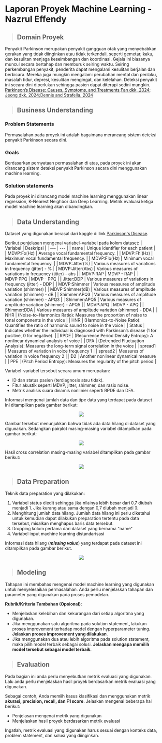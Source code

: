 # Laporan Proyek Machine Learning - Nazrul Effendy

> ## Domain Proyek

Penyakit Parkinson merupakan penyakit gangguan otak yang menyebabkan gerakan yang tidak diinginkan atau tidak terkendali, seperti gemetar, kaku, dan kesulitan menjaga keseimbangan dan koordinasi. Gejala ini biasanya muncul secara bertahap dan memburuk seiring waktu. Seiring perkembangan penyakit, penderita dapat mengalami kesulitan berjalan dan berbicara. Mereka juga mungkin mengalami perubahan mental dan perilaku, masalah tidur, depresi, kesulitan mengingat, dan kelelahan. Deteksi penyakit ini secara dini diperlukan sehingga pasien dapat diterapi sedini mungkin. [Parkinson’s Disease: Causes, Symptoms, and Treatments](https://www.nia.nih.gov/health/parkinsons-disease/parkinsons-disease-causes-symptoms-and-treatments);[Fan dkk, 2024](https://www.sciencedirect.com/science/article/pii/S1353802024011945); [Jeong dkk, 2024](https://www.sciencedirect.com/science/article/pii/S0010482524011636);[Dennis and Strafella, 2024](https://www.sciencedirect.com/science/article/pii/S1353802024009982)

> ## Business Understanding

### Problem Statements
Permasalahan pada proyek ini adalah bagaimana merancang sistem deteksi penyakit Parkinson secara dini.

### Goals
Berdasarkan pernyataan permasalahan di atas, pada proyek ini akan dirancang sistem deteksi penyakit Parkinson secara dini menggunakan machine learning.

### Solution statements
Pada proyek ini dirancang model machine learning menggunakan linear regression, K-Nearest Neighbor dan Deep Learning.
Metrik evaluasi ketiga model machine learning akan dibandingkan.

> ## Data Understanding
Dataset yang digunakan berasal dari kaggle di link [Parkinson's Disease](https://www.kaggle.com/datasets/shreyadutta1116/parkinsons-disease/data).

Berikut penjelasan mengenai variabel-variabel pada kolom dataset:
| Variabel | Deskripsi |
| --- | --- |
| name | Unique identifier for each patient |
| MDVP:Fo(Hz) | Average vocal fundamental frequency. |
| MDVP:Fhi(Hz) | Maximum vocal fundamental frequency. |
| MDVP:Flo(Hz) | Minimum vocal fundamental frequency. |
| MDVP:Jitter(%) | Various measures of variations in frequency (jitter) - % |
| MDVP:Jitter(Abs) | Various measures of variations in frequency (jitter) - abs |
| MDVP:RAP | MDVP - RAP |
| MDVP:PPQ | MDVP - PPQ |
| Jitter:DDP | Various measures of variations in frequency (jitter) - DDP |
| MDVP:Shimmer | Various measures of amplitude variation (shimmer) |
| MDVP:Shimmer(dB) | Various measures of amplitude variation (shimmer) - dB |
| Shimmer:APQ3 | Various measures of amplitude variation (shimmer) - APQ3 |
| Shimmer:APQ5 | Various measures of amplitude variation (shimmer) - APQ5 |
| MDVP:APQ | MDVP - APQ |
| Shimmer:DDA | Various measures of amplitude variation (shimmer) - DDA |
| NHR | (Noise-to-Harmonics Ratio): Measures the proportion of noise to tonal components in the voice |
| HNR |  (Harmonics-to-Noise Ratio): Quantifies the ratio of harmonic sound to noise in the voice |
| Status | Indicates whether the individual is diagnosed with Parkinson’s disease (1 for positive, 0 for negative). |
| RPDE | (Recurrence Period Density Entropy): A nonlinear dynamical analysis of voice |
| DFA | (Detrended Fluctuation Analysis): Measures the long-term signal correlation in the voice |
| spread1 | Measures of variation in voice frequency 1 |
| spread2 | Measures of variation in voice frequency 2 |
| D2 | Another nonlinear dynamical measure |
| PPE | (Pitch Period Entropy): Measures the regularity of the pitch period |

Variabel-variabel tersebut secara umum merupakan:
- ID dan status pasien (terdiagnosis atau tidak). 
- Fitur akustik seperti MDVP, jitter, shimmer, dan rasio noise.
- Metrik analisis suara dinamis nonlinier seperti RPDE dan DFA.

Informasi mengenai jumlah data dan tipe data yang terdapat pada dataset ini ditampilkan pada gambar berikut:
<p align="center">
  <img src="https://github.com/nazrul74/Parkinson-s-Disease/blob/main/img/df-info.JPG?raw=true"/>
</p>

Gambar tersebut menunjukkan bahwa tidak ada data hilang di dataset yang digunakan. Sedangkan pairplot masing-masing variabel ditampilkan pada gambar berikut:
<p align="center">
  <img src="https://github.com/nazrul74/Parkinson-s-Disease/blob/main/img/pairplot.png?raw=true"/>
</p>

Hasil cross correlation masing-masing variabel ditampilkan pada gambar berikut:
<p align="center">
  <img src="https://github.com/nazrul74/Parkinson-s-Disease/blob/main/img/corr.png?raw=true"/>
</p>

> ## Data Preparation
Teknik data preparation yang dilakukan:
1. Variabel status diedit sehingga jika nilainya lebih besar dari 0,7 diubah menjadi 1. Jika kurang atau sama dengan 0,7 diubah menjadi 0.
2. Menghitung jumlah data hilang. Jumlah data hilang ini perlu diketahui untuk kemudian dapat dilakukan preparation tertentu pada data tersebut, misalkan menghapus baris data tersebut.
3. Dropping kolom pertama dari dataset yang bernama "name"
4. Variabel input machine learning distandarisasi


Informasi data hilang (***missing value***) yang terdapat pada dataset ini ditampilkan pada gambar berikut.
<p align="center">
  <img src="https://github.com/nazrul74/Parkinson-s-Disease/blob/main/img/df-isnull.JPG?raw=true"/>
</p>

> ## Modeling
Tahapan ini membahas mengenai model machine learning yang digunakan untuk menyelesaikan permasalahan. Anda perlu menjelaskan tahapan dan parameter yang digunakan pada proses pemodelan.

**Rubrik/Kriteria Tambahan (Opsional)**: 
- Menjelaskan kelebihan dan kekurangan dari setiap algoritma yang digunakan.
- Jika menggunakan satu algoritma pada solution statement, lakukan proses improvement terhadap model dengan hyperparameter tuning. **Jelaskan proses improvement yang dilakukan**.
- Jika menggunakan dua atau lebih algoritma pada solution statement, maka pilih model terbaik sebagai solusi. **Jelaskan mengapa memilih model tersebut sebagai model terbaik**.

> ## Evaluation
Pada bagian ini anda perlu menyebutkan metrik evaluasi yang digunakan. Lalu anda perlu menjelaskan hasil proyek berdasarkan metrik evaluasi yang digunakan.

Sebagai contoh, Anda memiih kasus klasifikasi dan menggunakan metrik **akurasi, precision, recall, dan F1 score**. Jelaskan mengenai beberapa hal berikut:
- Penjelasan mengenai metrik yang digunakan
- Menjelaskan hasil proyek berdasarkan metrik evaluasi

Ingatlah, metrik evaluasi yang digunakan harus sesuai dengan konteks data, problem statement, dan solusi yang diinginkan.



